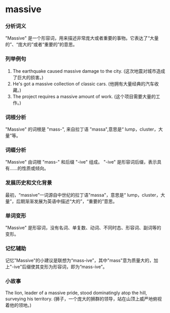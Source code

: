 # massive

### 分析词义

  

"Massive" 是一个形容词，用来描述非常庞大或者重要的事物。它表达了“大量的”、“庞大的”或者“重要的”的意思。

  

### 列举例句

  

1.  The earthquake caused massive damage to the city. (这次地震对城市造成了巨大的损害。)
2.  He's got a massive collection of classic cars. (他拥有大量经典的汽车收藏。)
3.  The project requires a massive amount of work. (这个项目需要大量的工作。)

  

### 词根分析

  

"Massive" 的词根是 "mass-", 来自拉丁语 "massa",意思是“ lump，cluster，大量”等。

  

### 词缀分析

  

"Massive" 由词根 "mass-" 和后缀 "-ive" 组成。 "-ive" 是形容词后缀，表示具有……的性质或倾向。

  

### 发展历史和文化背景

  

最初，“massive”一词源自中世纪的拉丁语"massa"，意思是“ lump，cluster，大量”，后期渐渐发展为英语中描述“大的”，“重要的”意思。

  

### 单词变形

  

"Massive" 是形容词，没有名词、单复数、动词、不同时态、形容词、副词等的变形。

  

### 记忆辅助

  

记忆"Massive"的小建议是联想为“mass-ive”，其中"mass"意为质量大的，加上"-ive"后缀使其变形为形容词，即为“mass-ive”。

  

### 小故事

  

The lion, leader of a massive pride, stood dominatingly atop the hill, surveying his territory. (狮子，一个庞大的狮群的领导，站在山顶上威严地俯视着他的领地。)
